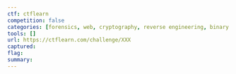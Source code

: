 ```yaml
---
ctf: ctflearn
competition: false
categories: [forensics, web, cryptography, reverse engineering, binary exploitation, programming]
tools: []
url: https://ctflearn.com/challenge/XXX
captured: 
flag: 
summary:
---
```

